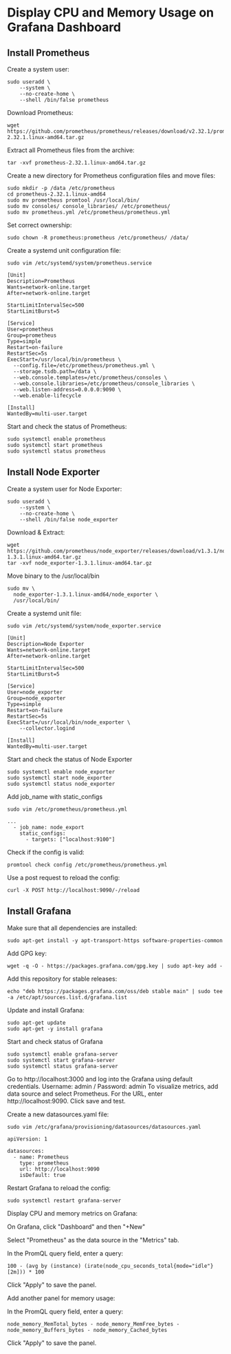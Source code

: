 # Display CPU and Memory Usage on Grafana Dashboard

## Install Prometheus

Create a system user: 

    sudo useradd \
        --system \
        --no-create-home \
        --shell /bin/false prometheus

Download Prometheus: 
    
    wget https://github.com/prometheus/prometheus/releases/download/v2.32.1/prometheus-2.32.1.linux-amd64.tar.gz

Extract all Prometheus files from the archive:

    tar -xvf prometheus-2.32.1.linux-amd64.tar.gz

Create a new directory for Prometheus configuration files and move files: 

    sudo mkdir -p /data /etc/prometheus
    cd prometheus-2.32.1.linux-amd64
    sudo mv prometheus promtool /usr/local/bin/
    sudo mv consoles/ console_libraries/ /etc/prometheus/
    sudo mv prometheus.yml /etc/prometheus/prometheus.yml

Set correct ownership: 

    sudo chown -R prometheus:prometheus /etc/prometheus/ /data/

Create a systemd unit configuration file: 

    sudo vim /etc/systemd/system/prometheus.service

    [Unit]
    Description=Prometheus
    Wants=network-online.target
    After=network-online.target
    
    StartLimitIntervalSec=500
    StartLimitBurst=5
    
    [Service]
    User=prometheus
    Group=prometheus
    Type=simple
    Restart=on-failure
    RestartSec=5s
    ExecStart=/usr/local/bin/prometheus \
      --config.file=/etc/prometheus/prometheus.yml \
      --storage.tsdb.path=/data \
      --web.console.templates=/etc/prometheus/consoles \
      --web.console.libraries=/etc/prometheus/console_libraries \
      --web.listen-address=0.0.0.0:9090 \
      --web.enable-lifecycle

    [Install]
    WantedBy=multi-user.target


Start and check the status of Prometheus:

    sudo systemctl enable prometheus
    sudo systemctl start prometheus
    sudo systemctl status prometheus

## Install Node Exporter 

Create a system user for Node Exporter:

    sudo useradd \
        --system \
        --no-create-home \
        --shell /bin/false node_exporter

Download & Extract: 

    wget https://github.com/prometheus/node_exporter/releases/download/v1.3.1/node_exporter-1.3.1.linux-amd64.tar.gz
    tar -xvf node_exporter-1.3.1.linux-amd64.tar.gz

Move binary to the /usr/local/bin

    sudo mv \
      node_exporter-1.3.1.linux-amd64/node_exporter \
      /usr/local/bin/

Create a systemd unit file: 

    sudo vim /etc/systemd/system/node_exporter.service

    [Unit]
    Description=Node Exporter
    Wants=network-online.target
    After=network-online.target
    
    StartLimitIntervalSec=500
    StartLimitBurst=5
    
    [Service]
    User=node_exporter
    Group=node_exporter
    Type=simple
    Restart=on-failure
    RestartSec=5s
    ExecStart=/usr/local/bin/node_exporter \
        --collector.logind
    
    [Install]
    WantedBy=multi-user.target


Start and check the status of Node Exporter

    sudo systemctl enable node_exporter
    sudo systemctl start node_exporter
    sudo systemctl status node_exporter 
    
Add job_name with static_configs 

    sudo vim /etc/prometheus/prometheus.yml

    ...
      - job_name: node_export
        static_configs:
          - targets: ["localhost:9100"]

Check if the config is valid: 

    promtool check config /etc/prometheus/prometheus.yml

Use a post request to reload the config: 

    curl -X POST http://localhost:9090/-/reload

## Install Grafana

Make sure that all dependencies are installed:

    sudo apt-get install -y apt-transport-https software-properties-common

Add GPG key:

    wget -q -O - https://packages.grafana.com/gpg.key | sudo apt-key add -

Add this repository for stable releases:

    echo "deb https://packages.grafana.com/oss/deb stable main" | sudo tee -a /etc/apt/sources.list.d/grafana.list

Update and install Grafana:

    sudo apt-get update
    sudo apt-get -y install grafana

Start and check status of Grafana

    sudo systemctl enable grafana-server
    sudo systemctl start grafana-server
    sudo systemctl status grafana-server

Go to http://localhost:3000 and log into the Grafana using default credentials. Username: admin / Password: admin
To visualize metrics, add data source and select Prometheus. For the URL, enter http://localhost:9090. Click save and test. 

Create a new datasources.yaml file: 

    sudo vim /etc/grafana/provisioning/datasources/datasources.yaml

    apiVersion: 1

    datasources:
      - name: Prometheus
        type: prometheus
        url: http://localhost:9090
        isDefault: true

Restart Grafana to reload the config: 

    sudo systemctl restart grafana-server

Display CPU and memory metrics on Grafana: 

On Grafana, click "Dashboard" and then "+New"

Select "Prometheus" as the data source in the "Metrics" tab. 

In the PromQL query field, enter a query: 

    100 - (avg by (instance) (irate(node_cpu_seconds_total{mode="idle"}[2m])) * 100

Click "Apply" to save the panel.

Add another panel for memory usage: 

In the PromQL query field, enter a query: 

    node_memory_MemTotal_bytes - node_memory_MemFree_bytes - node_memory_Buffers_bytes - node_memory_Cached_bytes

Click "Apply" to save the panel. 


